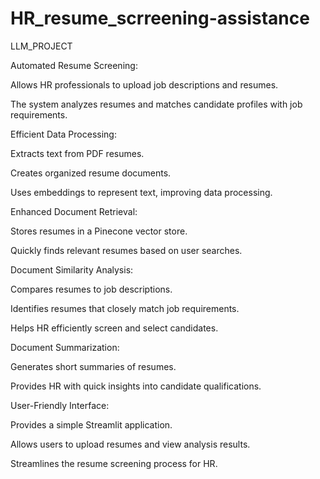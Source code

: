 # HR_resume_scrreening-assistance
LLM_PROJECT



Automated Resume Screening:

Allows HR professionals to upload job descriptions and resumes.

The system analyzes resumes and matches candidate profiles with job requirements.




Efficient Data Processing:

Extracts text from PDF resumes.

Creates organized resume documents.

Uses embeddings to represent text, improving data processing.



Enhanced Document Retrieval:

Stores resumes in a Pinecone vector store.

Quickly finds relevant resumes based on user searches.




Document Similarity Analysis:

Compares resumes to job descriptions.

Identifies resumes that closely match job requirements.

Helps HR efficiently screen and select candidates.




Document Summarization:

Generates short summaries of resumes.

Provides HR with quick insights into candidate qualifications.




User-Friendly Interface:

Provides a simple Streamlit application.

Allows users to upload resumes and view analysis results.

Streamlines the resume screening process for HR.

